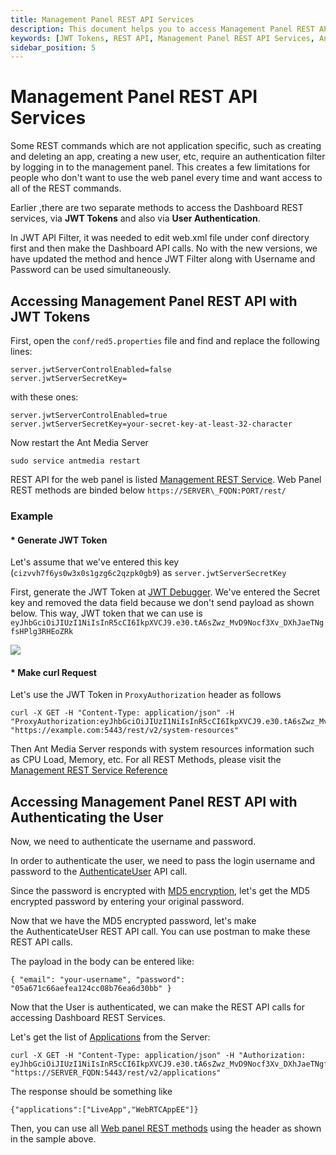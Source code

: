 ```yaml
---
title: Management Panel REST API Services 
description: This document helps you to access Management Panel REST API Services with JWT Tokens.
keywords: [JWT Tokens, REST API, Management Panel REST API Services, Ant Media Server Documentation, Ant Media Server Tutorials]
sidebar_position: 5
---
```


# Management Panel REST API Services

Some REST commands which are not application specific, such as creating and deleting an app, creating a new user, etc, require an authentication filter by logging in to the management panel. This creates a few limitations for people who don't want to use the web panel every time and want access to all of the REST commands.

Earlier ,there are two separate methods to access the Dashboard REST services, via **JWT Tokens** and also via **User Authentication**.

In JWT API Filter, it was needed to edit web.xml file under conf directory first and then make the Dashboard API calls. No with the new versions, we have updated the method and hence JWT Filter along with Username and Password can be used simultaneously.

## Accessing Management Panel REST API with JWT Tokens

First, open the ```conf/red5.properties``` file and find and replace the following lines:

```
server.jwtServerControlEnabled=false 
server.jwtServerSecretKey=
```

with these ones:

```
server.jwtServerControlEnabled=true
server.jwtServerSecretKey=your-secret-key-at-least-32-character
```

Now restart the Ant Media Server

```
sudo service antmedia restart
```

REST API for the web panel is listed [Management REST Service](https://antmedia.io/rest/#/ManagementRestService). Web Panel REST methods are binded below `https://SERVER\_FQDN:PORT/rest/`

### Example

#### * Generate JWT Token
Let's assume that we've entered this key (`cizvvh7f6ys0w3x0s1gzg6c2qzpk0gb9`) as `server.jwtServerSecretKey`

First, generate the JWT Token at [JWT Debugger](https://jwt.io/#debugger-io). We've entered the Secret key and removed the data field because we don't send payload as shown below. This way, JWT token that we can use is ```eyJhbGciOiJIUzI1NiIsInR5cCI6IkpXVCJ9.e30.tA6sZwz_MvD9Nocf3Xv_DXhJaeTNgfsHPlg3RHEoZRk```

![](@site/static/img/JWT_debugger_sample_for_web_panel_ant_media_server.png)

#### * Make curl Request
Let's use the JWT Token in `ProxyAuthorization` header as follows

```
curl -X GET -H "Content-Type: application/json" -H "ProxyAuthorization:eyJhbGciOiJIUzI1NiIsInR5cCI6IkpXVCJ9.e30.tA6sZwz_MvD9Nocf3Xv_DXhJaeTNgfsHPlg3RHEoZRk" "https://example.com:5443/rest/v2/system-resources"
```
Then Ant Media Server responds with system resources information such as CPU Load, Memory, etc. For all REST Methods, please visit the [Management REST Service Reference](https://antmedia.io/rest/#/ManagementRestService) 



## Accessing Management Panel REST API with Authenticating the User

Now, we need to authenticate the username and password.

In order to authenticate the user, we need to pass the login username and password to the [AuthenticateUser](https://antmedia.io/rest/#/ManagementRestService/authenticateUser) API call.

Since the password is encrypted with [MD5 encryption](https://www.md5online.org/md5-encrypt.html), let's get the MD5 encrypted password[](https://www.md5online.org/md5-encrypt.html)[](https://www.md5online.org/md5-encrypt.html) by entering your original password.

Now that we have the MD5 encrypted password, let's make the AuthenticateUser REST API call. You can use postman to make these REST API calls.

The payload in the body can be entered like:

```
{ "email": "your-username", "password": "05a671c66aefea124cc08b76ea6d30bb" }
```

Now that the User is authenticated, we can make the REST API calls for accessing Dashboard REST Services.

Let's get the list of [Applications](https://antmedia.io/rest/#/ManagementRestService/getApplications) from the Server:

```
curl -X GET -H "Content-Type: application/json" -H "Authorization: eyJhbGciOiJIUzI1NiIsInR5cCI6IkpXVCJ9.e30.tA6sZwz_MvD9Nocf3Xv_DXhJaeTNgfsHPlg3RHEoZRk" "https://SERVER_FQDN:5443/rest/v2/applications"
```

The response should be something like

```
{"applications":["LiveApp","WebRTCAppEE"]}
```

Then, you can use all [Web panel REST methods](https://antmedia.io/rest/#/ManagementRestService) using the header as shown in the sample above.

[](https://antmedia.io/rest/#/ManagementRestService/getApplications)
